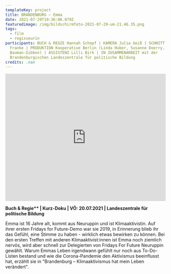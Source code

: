 ```yaml
---
templateKey: project
title: BRANDENBURG – Emma
date: 2021-07-29T19:36:06.079Z
featuredimage: /img/bildschirmfoto-2021-07-29-um-21.46.35.png
tags:
  - film
  - regisseurin
participants: BUCH & REGIE Hannah Schopf | KAMERA Julia Geiß | SCHNITT Leonardo
  Franke | PRODUKTION Kooperative Berlin (Linda Huber, Susanne Doerry, Oliver
  Bauman-Gibbon) | ASSISTENZ Lilli Birk | IN ZUSAMMENARBEIT mit der
  Brandenburgischen Landeszentrale für politische Bildung
credits: .nan
---
```

<iframe width="100%" height="400" src="https://www.youtube.com/embed/2344_sIiHVQ" title="YouTube video player" frameborder="0" allow="accelerometer; autoplay; clipboard-write; encrypted-media; gyroscope; picture-in-picture" allowfullscreen></iframe>

**Buch & Regie\*\* | Kurz-Doku | VÖ: 20.07.2021 | Landeszentrale für politische Bildung**


Emma ist 16 Jahre alt, kommt aus Neuruppin und ist Klimaaktivistin. Auf ihrer ersten Fridays for Future-Demo war sie 2019, in Erinnerung blieb ihr das Gefühl, eine Stimme zu haben - wirklich etwas bewirken zu können. Bei den ersten Treffen mit anderen Klimaaktivist:innen ist Emma noch ziemlich nervös, wird aber schnell zur Delegierten von Fridays For Future Neuruppin gewählt. Warum Emmas Leben irgendwann gefühlt nur noch aus To-Do-Listen bestand und wie die Corona-Pandemie den Aktivismus beeinflusst hat, erzählt sie in "Brandenburg – Klimaaktivismus hat mein Leben verändert".